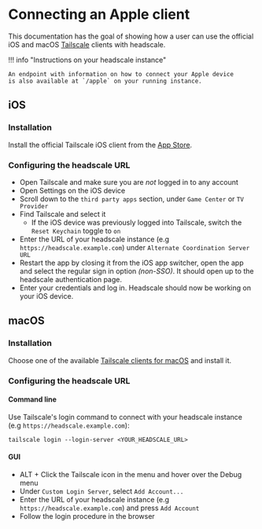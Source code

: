 # Connecting an Apple client

This documentation has the goal of showing how a user can use the official iOS and macOS [Tailscale](https://tailscale.com) clients with headscale.

!!! info "Instructions on your headscale instance"

    An endpoint with information on how to connect your Apple device
    is also available at `/apple` on your running instance.

## iOS

### Installation

Install the official Tailscale iOS client from the [App Store](https://apps.apple.com/app/tailscale/id1470499037).

### Configuring the headscale URL

- Open Tailscale and make sure you are _not_ logged in to any account
- Open Settings on the iOS device
- Scroll down to the `third party apps` section, under `Game Center` or `TV Provider`
- Find Tailscale and select it
  - If the iOS device was previously logged into Tailscale, switch the `Reset Keychain` toggle to `on`
- Enter the URL of your headscale instance (e.g `https://headscale.example.com`) under `Alternate Coordination Server URL`
- Restart the app by closing it from the iOS app switcher, open the app and select the regular sign in option
  _(non-SSO)_. It should open up to the headscale authentication page.
- Enter your credentials and log in. Headscale should now be working on your iOS device.

## macOS

### Installation

Choose one of the available [Tailscale clients for macOS](https://tailscale.com/kb/1065/macos-variants) and install it.

### Configuring the headscale URL

#### Command line

Use Tailscale's login command to connect with your headscale instance (e.g `https://headscale.example.com`):

```
tailscale login --login-server <YOUR_HEADSCALE_URL>
```

#### GUI

- ALT + Click the Tailscale icon in the menu and hover over the Debug menu
- Under `Custom Login Server`, select `Add Account...`
- Enter the URL of your headscale instance (e.g `https://headscale.example.com`) and press `Add Account`
- Follow the login procedure in the browser
